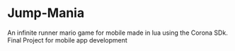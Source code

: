 # Jump-Mania

An infinite runner mario game for mobile made in lua using the Corona SDk.
Final Project for mobile app development
